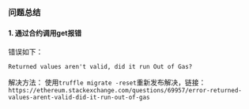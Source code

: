 ### 问题总结


#### 1. 通过合约调用get报错
错误如下：
```
Returned values aren't valid, did it run Out of Gas?
```

解决方法：
使用`truffle migrate -reset`重新发布解决，链接：`https://ethereum.stackexchange.com/questions/69957/error-returned-values-arent-valid-did-it-run-out-of-gas`


